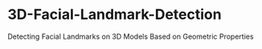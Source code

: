 # 3D-Facial-Landmark-Detection
Detecting Facial Landmarks on 3D Models Based on Geometric Properties 
